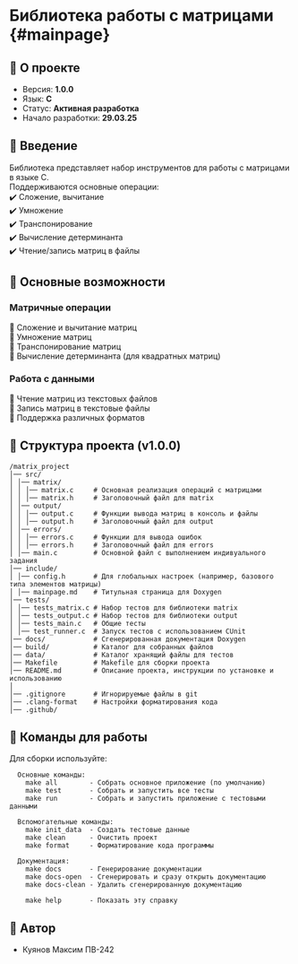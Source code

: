 # Библиотека работы с матрицами {#mainpage}

## 📌 О проекте
- Версия: **1.0.0**
- Язык: **C**
- Статус: **Активная разработка**
- Начало разработки: **29.03.25**

## 📌 Введение
Библиотека представляет набор инструментов для работы с матрицами в языке C.  
Поддерживаются основные операции:  
✔️ Сложение, вычитание  
✔️ Умножение  
✔️ Транспонирование  
✔️ Вычисление детерминанта  
✔️ Чтение/запись матриц в файлы  

## 📌 Основные возможности
### Матричные операции
🔹 Сложение и вычитание матриц  
🔹 Умножение матриц  
🔹 Транспонирование матриц  
🔹 Вычисление детерминанта (для квадратных матриц)  

### Работа с данными
🔹 Чтение матриц из текстовых файлов  
🔹 Запись матриц в текстовые файлы  
🔹 Поддержка различных форматов  


## 📌 Структура проекта (v1.0.0)
```
/matrix_project
│── src/
│ │── matrix/
│ │ │── matrix.c     # Основная реализация операций с матрицами
│ │ │── matrix.h     # Заголовочный файл для matrix
│ │── output/
│ │ │── output.c     # Функции вывода матриц в консоль и файлы
│ │ │── output.h     # Заголовочный файл для output
│ │── errors/
│ │ │── errors.c     # Функции для вывода ошибок
│ │ │── errors.h     # Заголовочный файл для errors
│ │── main.c         # Основной файл с выполнением индивуального задания
│── include/
│ │── config.h       # Для глобальных настроек (например, базового типа элементов матрицы)
│ │── mainpage.md    # Титульная страница для Doxygen
│── tests/
│ │── tests_matrix.c # Набор тестов для библиотеки matrix
│ │── tests_output.c # Набор тестов для библиотеки output
│ │── tests_main.c   # Общие тесты
│ │── test_runner.c  # Запуск тестов с использованием CUnit
│── docs/            # Сгенерированная документация Doxygen
│── build/           # Каталог для собранных файлов
│── data/            # Каталог хранящий файлы для тестов
│── Makefile         # Makefile для сборки проекта
│── README.md        # Описание проекта, инструкции по установке и использованию
│
│── .gitignore       # Игнорируемые файлы в git
│── .clang-format    # Настройки форматирования кода
│── .github/         
```

## 📌 Команды для работы
Для сборки используйте:
```
  Основные команды:
    make all        - Собрать основное приложение (по умолчанию)
    make test       - Собрать и запустить все тесты
    make run        - Собрать и запустить приложение с тестовыми данными

  Вспомогательные команды:
    make init_data  - Создать тестовые данные
    make clean      - Очистить проект
    make format     - Форматирование кода программы

  Документация:
    make docs       - Генерирование документации
    make docs-open  - Сгенерировать и сразу открыть документацию
    make docs-clean - Удалить сгенерированную документацию

    make help       - Показать эту справку
```

## 👥 Автор
- Куянов Максим ПВ-242


